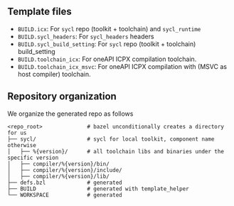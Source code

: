 ## Template files

- `BUILD.icx`: For `sycl` repo (toolkit + toolchain) and `sycl_runtime`
- `BUILD.sycl_headers`: For `sycl_headers` headers
- `BUILD.sycl_build_setting`: For `sycl` repo (toolkit + toolchain) build_setting
- `BUILD.toolchain_icx`: For oneAPI ICPX compilation toolchain.
- `BUILD.toolchain_icx_msvc`: For oneAPI ICPX compilation with (MSVC as host compiler) toolchain.

## Repository organization

We organize the generated repo as follows

```
<repo_root>              # bazel unconditionally creates a directory for us
├── sycl/                # sycl for local toolkit, component name otherwise
│   ├── %{version}/      # all toolchain libs and binaries under the specific version
│   ├── compiler/%{version}/bin/
│   ├── compiler/%{version}/include/
│   ├── compiler/%{version}/lib/
├── defs.bzl             # generated
├── BUILD                # generated with template_helper
└── WORKSPACE            # generated
```
